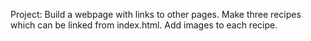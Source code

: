 Project:
Build a webpage with links to other pages. 
Make three recipes which can be linked from index.html.
Add images to each recipe.